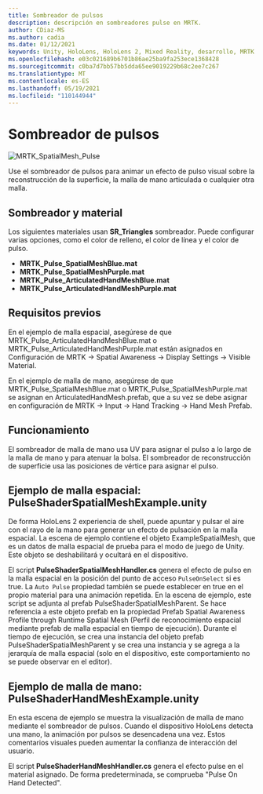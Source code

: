 ```yaml
---
title: Sombreador de pulsos
description: descripción en sombreadores pulse en MRTK.
author: CDiaz-MS
ms.author: cadia
ms.date: 01/12/2021
keywords: Unity, HoloLens, HoloLens 2, Mixed Reality, desarrollo, MRTK
ms.openlocfilehash: e03c021689b6701b86ae25ba9fa253ece1368428
ms.sourcegitcommit: c0ba7d7bb57bb5dda65ee9019229b68c2ee7c267
ms.translationtype: MT
ms.contentlocale: es-ES
ms.lasthandoff: 05/19/2021
ms.locfileid: "110144944"
---
```

# <a name="pulse-shader"></a>Sombreador de pulsos

![MRTK_SpatialMesh_Pulse](https://user-images.githubusercontent.com/13754172/68261851-3489e200-fff6-11e9-9f6c-5574a7dd8db7.gif)

Use el sombreador de pulsos para animar un efecto de pulso visual sobre la reconstrucción de la superficie, la malla de mano articulada o cualquier otra malla.

## <a name="shader-and-material"></a>Sombreador y material

Los siguientes materiales usan **SR_Triangles** sombreador. Puede configurar varias opciones, como el color de relleno, el color de línea y el color de pulso.

- **MRTK_Pulse_SpatialMeshBlue.mat** 
- **MRTK_Pulse_SpatialMeshPurple.mat** 
- **MRTK_Pulse_ArticulatedHandMeshBlue.mat** 
- **MRTK_Pulse_ArticulatedHandMeshPurple.mat** 

## <a name="prerequisites"></a>Requisitos previos

En el ejemplo de malla espacial, asegúrese de que MRTK_Pulse_ArticulatedHandMeshBlue.mat o MRTK_Pulse_ArticulatedHandMeshPurple.mat están asignados en Configuración de MRTK -> Spatial Awareness -> Display Settings -> Visible Material.

En el ejemplo de malla de mano, asegúrese de que MRTK_Pulse_SpatialMeshBlue.mat o MRTK_Pulse_SpatialMeshPurple.mat se asignan en ArticulatedHandMesh.prefab, que a su vez se debe asignar en configuración de MRTK -> Input -> Hand Tracking -> Hand Mesh Prefab.

## <a name="how-it-works"></a>Funcionamiento

El sombreador de malla de mano usa UV para asignar el pulso a lo largo de la malla de mano y para atenuar la bolsa. El sombreador de reconstrucción de superficie usa las posiciones de vértice para asignar el pulso.

## <a name="spatial-mesh-example---pulseshaderspatialmeshexampleunity"></a>Ejemplo de malla espacial: PulseShaderSpatialMeshExample.unity

De forma HoloLens 2 experiencia de shell, puede apuntar y pulsar el aire con el rayo de la mano para generar un efecto de pulsación en la malla espacial. La escena de ejemplo contiene el objeto ExampleSpatialMesh, que es un datos de malla espacial de prueba para el modo de juego de Unity. Este objeto se deshabilitará y ocultará en el dispositivo.

El script **PulseShaderSpatialMeshHandler.cs** genera el efecto de pulso en la malla espacial en la posición del punto de acceso `PulseOnSelect` si es true. La  `Auto Pulse` propiedad también se puede establecer en true en el propio material para una animación repetida.  En la escena de ejemplo, este script se adjunta al prefab PulseShaderSpatialMeshParent.  Se hace referencia a este objeto prefab en la propiedad Prefab Spatial Awareness Profile through Runtime Spatial Mesh (Perfil de reconocimiento espacial mediante prefab de malla espacial en tiempo de ejecución). Durante el tiempo de ejecución, se crea una instancia del objeto prefab PulseShaderSpatialMeshParent y se crea una instancia y se agrega a la jerarquía de malla espacial (solo en el dispositivo, este comportamiento no se puede observar en el editor).

## <a name="hand-mesh-example---pulseshaderhandmeshexampleunity"></a>Ejemplo de malla de mano: PulseShaderHandMeshExample.unity

En esta escena de ejemplo se muestra la visualización de malla de mano mediante el sombreador de pulsos. Cuando el dispositivo HoloLens detecta una mano, la animación por pulsos se desencadena una vez. Estos comentarios visuales pueden aumentar la confianza de interacción del usuario. 

El script **PulseShaderHandMeshHandler.cs** genera el efecto pulse en el material asignado. De forma predeterminada, se comprueba "Pulse On Hand Detected".

